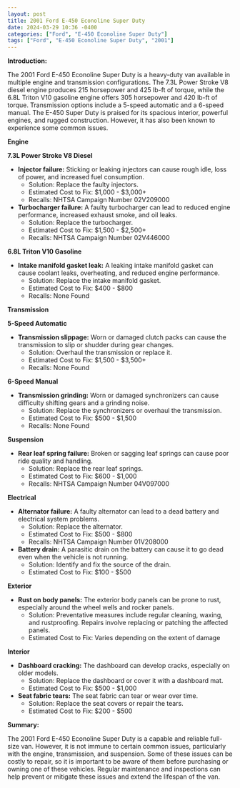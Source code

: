 ```yaml
---
layout: post
title: 2001 Ford E-450 Econoline Super Duty
date: 2024-03-29 10:36 -0400
categories: ["Ford", "E-450 Econoline Super Duty"]
tags: ["Ford", "E-450 Econoline Super Duty", "2001"]
---
```

**Introduction:**

The 2001 Ford E-450 Econoline Super Duty is a heavy-duty van available in multiple engine and transmission configurations. The 7.3L Power Stroke V8 diesel engine produces 215 horsepower and 425 lb-ft of torque, while the 6.8L Triton V10 gasoline engine offers 305 horsepower and 420 lb-ft of torque. Transmission options include a 5-speed automatic and a 6-speed manual. The E-450 Super Duty is praised for its spacious interior, powerful engines, and rugged construction. However, it has also been known to experience some common issues.

**Engine**

**7.3L Power Stroke V8 Diesel**

* **Injector failure:** Sticking or leaking injectors can cause rough idle, loss of power, and increased fuel consumption.
    * Solution: Replace the faulty injectors.
    * Estimated Cost to Fix: $1,000 - $3,000+
    * Recalls: NHTSA Campaign Number 02V209000
* **Turbocharger failure:** A faulty turbocharger can lead to reduced engine performance, increased exhaust smoke, and oil leaks.
    * Solution: Replace the turbocharger.
    * Estimated Cost to Fix: $1,500 - $2,500+
    * Recalls: NHTSA Campaign Number 02V446000

**6.8L Triton V10 Gasoline**

* **Intake manifold gasket leak:** A leaking intake manifold gasket can cause coolant leaks, overheating, and reduced engine performance.
    * Solution: Replace the intake manifold gasket.
    * Estimated Cost to Fix: $400 - $800
    * Recalls: None Found

**Transmission**

**5-Speed Automatic**

* **Transmission slippage:** Worn or damaged clutch packs can cause the transmission to slip or shudder during gear changes.
    * Solution: Overhaul the transmission or replace it.
    * Estimated Cost to Fix: $1,500 - $3,500+
    * Recalls: None Found

**6-Speed Manual**

* **Transmission grinding:** Worn or damaged synchronizers can cause difficulty shifting gears and a grinding noise.
    * Solution: Replace the synchronizers or overhaul the transmission.
    * Estimated Cost to Fix: $500 - $1,500
    * Recalls: None Found

**Suspension**

* **Rear leaf spring failure:** Broken or sagging leaf springs can cause poor ride quality and handling.
    * Solution: Replace the rear leaf springs.
    * Estimated Cost to Fix: $600 - $1,000
    * Recalls: NHTSA Campaign Number 04V097000

**Electrical**

* **Alternator failure:** A faulty alternator can lead to a dead battery and electrical system problems.
    * Solution: Replace the alternator.
    * Estimated Cost to Fix: $500 - $800
    * Recalls: NHTSA Campaign Number 01V208000
* **Battery drain:** A parasitic drain on the battery can cause it to go dead even when the vehicle is not running.
    * Solution: Identify and fix the source of the drain.
    * Estimated Cost to Fix: $100 - $500

**Exterior**

* **Rust on body panels:** The exterior body panels can be prone to rust, especially around the wheel wells and rocker panels.
    * Solution: Preventative measures include regular cleaning, waxing, and rustproofing. Repairs involve replacing or patching the affected panels.
    * Estimated Cost to Fix: Varies depending on the extent of damage

**Interior**

* **Dashboard cracking:** The dashboard can develop cracks, especially on older models.
    * Solution: Replace the dashboard or cover it with a dashboard mat.
    * Estimated Cost to Fix: $500 - $1,000
* **Seat fabric tears:** The seat fabric can tear or wear over time.
    * Solution: Replace the seat covers or repair the tears.
    * Estimated Cost to Fix: $200 - $500

**Summary:**

The 2001 Ford E-450 Econoline Super Duty is a capable and reliable full-size van. However, it is not immune to certain common issues, particularly with the engine, transmission, and suspension. Some of these issues can be costly to repair, so it is important to be aware of them before purchasing or owning one of these vehicles. Regular maintenance and inspections can help prevent or mitigate these issues and extend the lifespan of the van.
